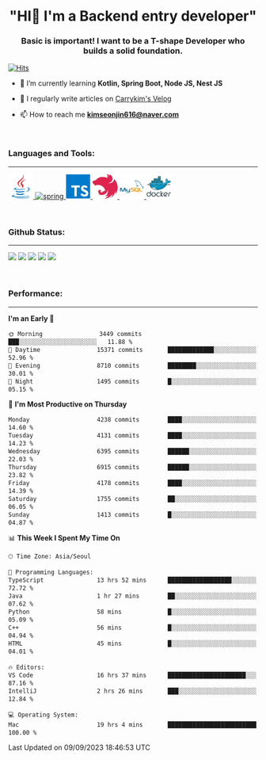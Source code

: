 <h1 align="center">"HI👋 I'm a Backend entry developer" </h1>
<h3 align="center">Basic is important! I want to be a T-shape Developer who builds a solid foundation.</h3>

[![Hits](https://hits.seeyoufarm.com/api/count/incr/badge.svg?url=https%3A%2F%2Fgithub.com%2Fgimseonjin&count_bg=%2318BFE5&title_bg=%23555555&icon=ko-fi.svg&icon_color=%23E7E7E7&title=hits&edge_flat=false)](https://hits.seeyoufarm.com)

- 🌱 I’m currently learning **Kotlin, Spring Boot, Node JS, Nest JS**

- 📝 I regularly write articles on [Carrykim's Velog](https://velog.io/@carrykim)

- 📫 How to reach me **kimseonjin616@naver.com**

<br/>

<h3 align="left">Languages and Tools:</h3>

***

<p align="left"> 
 <a href="https://www.java.com" target="_blank" rel="noreferrer"> <img src="https://raw.githubusercontent.com/devicons/devicon/master/icons/java/java-original.svg" alt="java" width="10%" height="10%"/> </a>
 <a href="https://spring.io/" target="_blank" rel="noreferrer"> <img src="https://www.vectorlogo.zone/logos/springio/springio-icon.svg" alt="spring" width="10%" height="10%"/> </a>
  <a href="https://www.typescriptlang.org/" target="_blank" rel="noreferrer"> <img src="https://raw.githubusercontent.com/devicons/devicon/master/icons/typescript/typescript-original.svg" alt="typescript" width="10%" height="10%"/> </a>
<a href="https://nestjs.com/" target="_blank" rel="noreferrer"> <img src="https://raw.githubusercontent.com/devicons/devicon/master/icons/nestjs/nestjs-plain.svg" alt="nestjs" width="10%" height="10%"/> </a> 
<a href="https://www.mysql.com/" target="_blank" rel="noreferrer"> <img src="https://raw.githubusercontent.com/devicons/devicon/master/icons/mysql/mysql-original-wordmark.svg" alt="mysql" width="10%" height="10%"/>  </a>
 <a href="https://www.docker.com/" target="_blank" rel="noreferrer"> <img src="https://raw.githubusercontent.com/devicons/devicon/master/icons/docker/docker-original-wordmark.svg" alt="docker" width="10%" height="10%"/> </a>
 </p>
</p>

<br/>

<h3 align="left">Github Status:</h3>

***

![](http://github-profile-summary-cards.vercel.app/api/cards/profile-details?username=gimseonjin&theme=nord_bright)
![](http://github-profile-summary-cards.vercel.app/api/cards/repos-per-language?username=gimseonjin&theme=nord_bright)
![](http://github-profile-summary-cards.vercel.app/api/cards/most-commit-language?username=gimseonjin&theme=nord_bright)
![](http://github-profile-summary-cards.vercel.app/api/cards/stats?username=gimseonjin&theme=nord_bright)
![](http://github-profile-summary-cards.vercel.app/api/cards/productive-time?username=gimseonjin&theme=nord_bright&utcOffset=8)


<br/>

<h3 align="left">Performance:</h3>

***

<!--START_SECTION:waka-->
**I'm an Early 🐤** 

```text
🌞 Morning                3449 commits        ███░░░░░░░░░░░░░░░░░░░░░░   11.88 % 
🌆 Daytime                15371 commits       █████████████░░░░░░░░░░░░   52.96 % 
🌃 Evening                8710 commits        ████████░░░░░░░░░░░░░░░░░   30.01 % 
🌙 Night                  1495 commits        █░░░░░░░░░░░░░░░░░░░░░░░░   05.15 % 
```
📅 **I'm Most Productive on Thursday** 

```text
Monday                   4238 commits        ████░░░░░░░░░░░░░░░░░░░░░   14.60 % 
Tuesday                  4131 commits        ████░░░░░░░░░░░░░░░░░░░░░   14.23 % 
Wednesday                6395 commits        ██████░░░░░░░░░░░░░░░░░░░   22.03 % 
Thursday                 6915 commits        ██████░░░░░░░░░░░░░░░░░░░   23.82 % 
Friday                   4178 commits        ████░░░░░░░░░░░░░░░░░░░░░   14.39 % 
Saturday                 1755 commits        ██░░░░░░░░░░░░░░░░░░░░░░░   06.05 % 
Sunday                   1413 commits        █░░░░░░░░░░░░░░░░░░░░░░░░   04.87 % 
```


📊 **This Week I Spent My Time On** 

```text
🕑︎ Time Zone: Asia/Seoul

💬 Programming Languages: 
TypeScript               13 hrs 52 mins      ██████████████████░░░░░░░   72.72 % 
Java                     1 hr 27 mins        ██░░░░░░░░░░░░░░░░░░░░░░░   07.62 % 
Python                   58 mins             █░░░░░░░░░░░░░░░░░░░░░░░░   05.09 % 
C++                      56 mins             █░░░░░░░░░░░░░░░░░░░░░░░░   04.94 % 
HTML                     45 mins             █░░░░░░░░░░░░░░░░░░░░░░░░   04.01 % 

🔥 Editors: 
VS Code                  16 hrs 37 mins      ██████████████████████░░░   87.16 % 
IntelliJ                 2 hrs 26 mins       ███░░░░░░░░░░░░░░░░░░░░░░   12.84 % 

💻 Operating System: 
Mac                      19 hrs 4 mins       █████████████████████████   100.00 % 
```


 Last Updated on 09/09/2023 18:46:53 UTC
<!--END_SECTION:waka-->

<div align="center">
  
